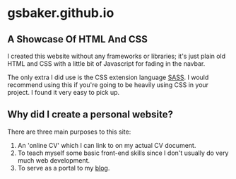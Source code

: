 # gsbaker.github.io

## A Showcase Of HTML And CSS
I created this website without any frameworks or libraries; it's
just plain old HTML and CSS with a little bit of Javascript for 
fading in the navbar. 

The only extra I did use is the CSS extension language
[SASS](https://sass-lang.com). I would recommend using this if
you're going to be heavily using CSS
in your project. I found it very easy to pick up.

## Why did I create a personal website?
There are three main purposes to this site:
1. An 'online CV' which I can link to on my actual CV document.
2. To teach myself some basic front-end skills since I don't usually
do very much web development.
3. To serve as a portal to my [blog](https://blog.gsbaker.uk). 

